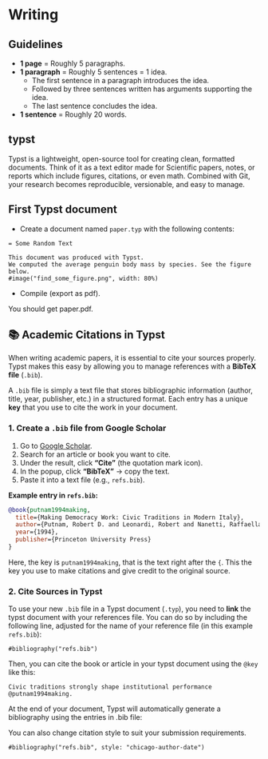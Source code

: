 # Writing

## Guidelines
- **1 page** = Roughly 5 paragraphs.
- **1 paragraph** = Roughly 5 sentences = 1 idea.
    - The first sentence in a paragraph introduces the idea.
    - Followed by three sentences written has arguments supporting the idea.
    - The last sentence concludes the idea.
- **1 sentence** = Roughly 20 words.

## typst

Typst is a lightweight, open-source tool for creating clean, formatted documents. Think of it as a text editor made for Scientific papers, notes, or reports which include figures, citations, or even math. Combined with Git, your research becomes reproducible, versionable, and easy to manage.

## First Typst document
- Create a document named `paper.typ` with the following contents:

```
= Some Random Text

This document was produced with Typst.
We computed the average penguin body mass by species. See the figure below.
#image("find_some_figure.png", width: 80%)
```
- Compile (export as pdf).

You should get paper.pdf.

## 📚 Academic Citations in Typst

When writing academic papers, it is essential to cite your sources properly. Typst makes this easy by allowing you to manage references with a **BibTeX file** (`.bib`).  

A `.bib` file is simply a text file that stores bibliographic information (author, title, year, publisher, etc.) in a structured format. Each entry has a unique **key** that you use to cite the work in your document.

### 1. Create a `.bib` file from Google Scholar
1. Go to [Google Scholar](https://scholar.google.com).  
2. Search for an article or book you want to cite.  
3. Under the result, click **“Cite”** (the quotation mark icon).  
4. In the popup, click **“BibTeX”** → copy the text.  
5. Paste it into a text file (e.g., `refs.bib`).  

**Example entry in `refs.bib`:**

```bibtex
@book{putnam1994making,
  title={Making Democracy Work: Civic Traditions in Modern Italy},
  author={Putnam, Robert D. and Leonardi, Robert and Nanetti, Raffaella Y.},
  year={1994},
  publisher={Princeton University Press}
}
```

Here, the key is `putnam1994making`, that is the text right after the `{`. This the key you use to make citations and give credit to the original source.

### 2. Cite Sources  in Typst
To use your new `.bib` file in a Typst document (`.typ`), you need to **link** the typst document with your references file. You can do so by including the following line, adjusted for the name of your reference file (in this example `refs.bib`):

```
#bibliography("refs.bib")
```

Then, you can cite the book or article in your typst document using the `@key` like this:

```
Civic traditions strongly shape institutional performance @putnam1994making.
```
At the end of your document, Typst will automatically generate a bibliography using the entries in .bib file:

You can also change citation style to suit your submission requirements.

```
#bibliography("refs.bib", style: "chicago-author-date")
```
